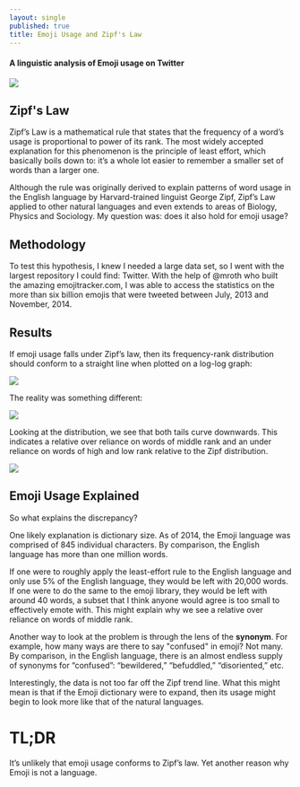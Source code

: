 ```yaml
---
layout: single
published: true
title: Emoji Usage and Zipf's Law
---
```

#### A linguistic analysis of Emoji usage on Twitter

![](https://peterbaldridge.github.io/media/emoji/banner.PNG)

## Zipf's Law

Zipf’s Law is a mathematical rule that states that the frequency of a word’s usage is proportional to power of its rank. The most widely accepted explanation for this phenomenon is the principle of least effort, which basically boils down to: it’s a whole lot easier to remember a smaller set of words than a larger one.

Although the rule was originally derived to explain patterns of word usage in the English language by Harvard-trained linguist George Zipf, Zipf’s Law applied to other natural languages and even extends to areas of Biology, Physics and Sociology. My question was: does it also hold for emoji usage?

## Methodology

To test this hypothesis, I knew I needed a large data set,  so I went with the largest repository I could find: Twitter. With the help of  @mroth who built the amazing emojitracker.com, I was able to access the statistics on the more than six billion emojis that were tweeted between July, 2013 and November, 2014.

## Results

If emoji usage falls under Zipf’s law, then its frequency-rank distribution should conform to a straight line when plotted on a log-log graph:

![](https://peterbaldridge.github.io/media/emoji/chart3.jpg)

The reality was something different:

![](https://peterbaldridge.github.io/media/emoji/chart2.jpg)

Looking at the distribution, we see that both tails curve downwards. This indicates a relative over reliance on words of middle rank and an under reliance on words of high and low rank relative to the Zipf distribution.

![](https://peterbaldridge.github.io/media/emoji/chart1.jpg)

## Emoji Usage Explained

So what explains the discrepancy?

One likely explanation is dictionary size. As of 2014, the Emoji language was comprised of 845 individual characters. By comparison, the English language has more than one million words.

If one were to roughly apply the least-effort rule to the English language and only use 5% of the English language, they would be left with 20,000 words. If one were to do the same to the emoji library, they would be left with around 40 words, a subset that I think anyone would agree is too small to effectively emote with. This might explain why we see a relative over reliance on words of middle rank.

Another way to look at the problem is through the lens of the **synonym**. For example, how many ways are there to say "confused" in emoji? Not many. By comparison, in the English language, there is an almost endless supply of synonyms for “confused”: “bewildered,” “befuddled,” “disoriented,” etc.

Interestingly, the data is not too far off the Zipf trend line. What this might mean is that if the Emoji dictionary were to expand, then its usage might begin to look more like that of the natural languages.

# TL;DR

It’s unlikely that emoji usage conforms to Zipf’s law. Yet another reason why Emoji is not a language.
